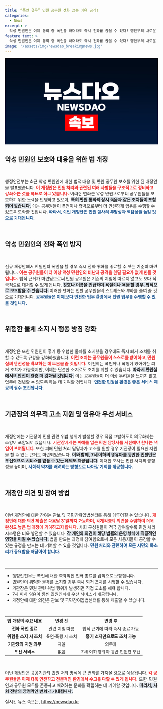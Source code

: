 ```yaml
---
title: “폭언 경우” 민원 공무원 전화 끊는 이유 공개!
categories:
  - News
excerpt: >
  악성 민원인은 이제 통화 중 폭언을 하더라도 즉시 전화를 끊을 수 있다! 행안부의 새로운 법 개정안이 발표되며, 공무원 보호를 위한 강력한 조치가 등장했다. 의견 제출 기한은 7월 31일까지!
feature_text: >
  악성 민원인은 이제 통화 중 폭언을 하더라도 즉시 전화를 끊을 수 있다! 행안부의 새로운 법 개정안이 발표되며, 공무원 보호를 위한 강력한 조치가 등장했다. 의견 제출 기한은 7월 31일까지!
image: '/assets/img/newsdao_breakingnews.jpg'
---
```


<p><img src="/assets/img/newsdao_breakingnews.jpg" alt="pcversion 속보" /></p>

<h2 data-ke-size="size26">악성 민원인 보호와 대응을 위한 법 개정</h2>

<p data-ke-size="size16">&nbsp;</p>

<p>행정안전부는 최근 악성 민원인에 대한 법적 대응 및 민원 공무원 보호를 위한 된 개정안을 발표했습니다. <b><span style="color: #ee2323;">이 개정안은 민원 처리와 관련된 여러 사항들을 구조적으로 정비하고 강화하는 것을 목표로 하고 있습니다.</span></b> 이러한 변화는 악성 민원으로부터 공무원들을 보호하기 위한 노력을 반영하고 있으며, <b><span style="background-color: #21538527;">특히 민원 통화의 상시 녹음과 같은 조치들이 포함되어 있습니다.</span></b> 이는 공무원들이 폭언이나 협박으로부터 더 안전하게 업무를 수행할 수 있도록 도와줄 것입니다. <b><span style="color: #1a5490;">따라서, 이번 개정안은 민원 절차의 투명성과 책임성을 높일 것으로 기대됩니다.</span></b></p>

<p data-ke-size="size16">&nbsp;</p>

<h2 data-ke-size="size26">악성 민원인의 전화 폭언 방지</h2>

<p data-ke-size="size16">&nbsp;</p>

<p>신규 개정안에서 민원인이 폭언을 할 경우 즉시 전화 통화를 종료할 수 있는 기준이 마련됩니다. <b><span style="color: #ee2323;">이는 공무원들이 더 이상 악성 민원인의 비난과 공격을 견딜 필요가 없게 만들 것입니다.</span></b> 법적 근거가 마련됨으로써 민원 공무원은 기존의 지침에 따르지 않고도 보다 적극적으로 대처할 수 있게 됩니다. <b><span style="background-color: #21538527;">칭호나 이름을 언급하며 욕설이나 욕을 할 경우, 법적으로 보호받을 수 있습니다.</span></b> 이러한 변화는 민원 공무원들의 스트레스와 부하를 줄여 줄 것으로 기대됩니다. <b><span style="color: #1a5490;">공무원들은 이제 보다 안전한 업무 환경에서 민원 업무를 수행할 수 있을 것입니다.</span></b></p>

<p data-ke-size="size16">&nbsp;</p>

<h2 data-ke-size="size26">위험한 물체 소지 시 행동 방침 강화</h2>

<p data-ke-size="size16">&nbsp;</p>

<p>개정안은 또한 민원인이 흉기 등 위험한 물체를 소지했을 경우에도 즉시 퇴거 조치를 취할 수 있도록 규정을 강화하였습니다. <b><span style="color: #ee2323;">이런 조치는 공무원들이 스스로를 방어하고, 민원실의 안전성을 확보하는 데 도움을 줄 것입니다.</span></b> 이전에는 폭언이나 폭행이 있어야만 퇴거 조치가 가능했지만, 이제는 단순한 소지로도 조치를 취할 수 있습니다. <b><span style="background-color: #21538527;">따라서 민원실에서의 안전이 한층 더 강화될 것입니다.</span></b> 이는 공무원들이 더 이상 두려움을 느끼지 않고 업무에 전념할 수 있도록 하는 데 기여할 것입니다. <b><span style="color: #1a5490;">안전한 민원실 환경은 좋은 서비스 제공의 필수 조건입니다.</span></b></p>

<p data-ke-size="size16">&nbsp;</p>

<h2 data-ke-size="size26">기관장의 의무적 고소 지원 및 영유아 우선 서비스</h2>

<p data-ke-size="size16">&nbsp;</p>

<p>개정안에는 기관장이 민원 관련 위법 행위가 발생할 경우 직접 고발하도록 의무화하는 조항이 포함되어 있습니다. <b><span style="color: #ee2323;">기관장에게는 피해를 입은 민원 담당자를 지원해야 한다는 책임이 부여됩니다.</span></b> 또한 피해 민원 처리 담당자가 고소를 원할 경우 기관장이 필요한 지원을 할 수 있는 근거도 마련되었습니다. <b><span style="background-color: #21538527;">이와 함께, 7세 이하의 영유아를 동반한 민원인은 우선적으로 서비스를 받을 수 있는 혜택도 제공됩니다.</span></b> 이러한 조치는 민원 처리의 공정성을 높이며, <b><span style="color: #1a5490;">사회적 약자를 배려하는 방향으로 나아갈 기회를 제공합니다.</span></b> </p>

<p data-ke-size="size16">&nbsp;</p>

<h2 data-ke-size="size26">개정안 의견 및 참여 방법</h2>

<p data-ke-size="size16">&nbsp;</p>

<p>이번 개정안에 대한 참여는 관보 및 국민참여입법센터를 통해 이루어질 수 있습니다. <b><span style="color: #ee2323;">개정안에 대한 의견 제출은 다음달 31일까지 가능하며, 각계각층의 의견을 수렴하여 더욱 완성도 높은 법 개정에 기여하고자 합니다.</span></b> 사회 구성원들이 적극 참여할수록 민원 처리 시스템은 더욱 발전할 수 있습니다. <b><span style="background-color: #21538527;">각 개인의 의견이 해당 법률의 운영 방식에 직접적인 영향을 미칠 수 있습니다.</span></b> 법을 만드는 과정에 참여함으로써 모든 사용자들이 공감할 수 있는 규정을 만드는 데 기여할 수 있을 것입니다. <b><span style="color: #1a5490;">민원 처리와 관련하여 모든 시민의 목소리가 중요함을 깨달아야 합니다.</span></b></p>

<p data-ke-size="size16">&nbsp;</p>

<hr>

<ul>
<li>행정안전부는 폭언에 대한 즉각적인 전화 종료를 법적으로 보장합니다.</li>
<li>민원인이 위험한 물체를 소지할 경우 즉시 퇴거 조치를 시행할 수 있습니다.</li>
<li>기관장은 민원 관련 위법 행위가 발생하면 직접 고소를 해야 합니다.</li>
<li>7세 이하 영유아 동반 민원인에게 우선 서비스가 제공됩니다.</li>
<li>개정안에 대한 의견은 관보 및 국민참여입법센터를 통해 제출할 수 있습니다.</li>
</ul>

<p data-ke-size="size16">&nbsp;</p>

<table style="width: 100%;">
<tr>
<td style="text-align: center; height: 17px;"><b>법 개정의 주요 내용</b></td>
<td style="text-align: center; height: 17px;"><b>변경 전</b></td>
<td style="text-align: center; height: 17px;"><b>변경 후</b></td>
</tr>
<tr>
<td style="text-align: center; height: 17px;"><b>전화 폭언 종료</b></td>
<td style="text-align: center; height: 17px;">관련 지침 따름</td>
<td style="text-align: center; height: 17px;">법적 근거에 따라 즉시 종료 가능</td>
</tr>
<tr>
<td style="text-align: center; height: 17px;"><b>위험물 소지 시 조치</b></td>
<td style="text-align: center; height: 17px;">폭언·폭행 시 조치</td>
<td style="text-align: center; height: 17px;"><b>흉기 소지만으로도 조치 가능</b></td>
</tr>
<tr>
<td style="text-align: center; height: 17px;"><b>기관장의 지원 의무</b></td>
<td style="text-align: center; height: 17px;">자율</td>
<td style="text-align: center; height: 17px;">의무화</td>
</tr>
<tr>
<td style="text-align: center; height: 17px;"><b>우선 서비스</b></td>
<td style="text-align: center; height: 17px;">없음</td>
<td style="text-align: center; height: 17px;">7세 이하 영유아 동반 민원인 우선</td>
</tr>
</table>

<p data-ke-size="size16">&nbsp;</p>

<p>이번 개정안은 공공기관의 민원 처리 방식에 큰 변화를 가져올 것으로 예상됩니다. <b><span style="color: #ee2323;">각 공무원들은 이제 더욱 안전하고 전문적인 환경에서 수고를 다할 수 있게 됩니다.</span></b> 또한, 민원인과 공무원 모두를 존중하고 배려하는 문화를 확립하는 데 기여할 것입니다. <b><span style="background-color: #21538527;">따라서, 사회 전반의 긍정적인 변화가 기대됩니다.</span></b></p>
실시간 뉴스 속보는, <a href="https://newsdao.kr" rel="dofollow">https://newsdao.kr</a>


